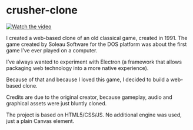 # crusher-clone

[![Watch the video](http://i3.ytimg.com/vi/7IoJzpQ8T90/maxresdefault.jpg)](https://youtu.be/7IoJzpQ8T90)


I created a web-based clone of an old classical game, created in 1991.
The game created by Soleau Software for the DOS platform was about the first game I’ve ever played on a computer. 

I’ve always wanted to experiment with Electron (a framework that allows packaging web technology into a more native experience).

Because of that and because I loved this game, I decided to build a web-based clone.

Credits are due to the original creator, because gameplay, audio and graphical assets were just bluntly cloned.

The project is based on HTML5/CSS/JS. No additional engine was used, just a plain Canvas element.
